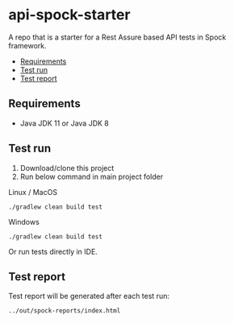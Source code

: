 # api-spock-starter

A repo that is a starter for a Rest Assure based API tests in Spock framework.

* [Requirements](#requirements)
* [Test run](#test-run)
* [Test report](#test-report)

## Requirements

* Java JDK 11 or Java JDK 8

## Test run

1. Download/clone this project
2. Run below command in main project folder

Linux / MacOS

```shell
./gradlew clean build test
```

Windows

```shell
./gradlew clean build test
```

Or run tests directly in IDE.

## Test report

Test report will be generated after each test run:

```shell
../out/spock-reports/index.html
```
